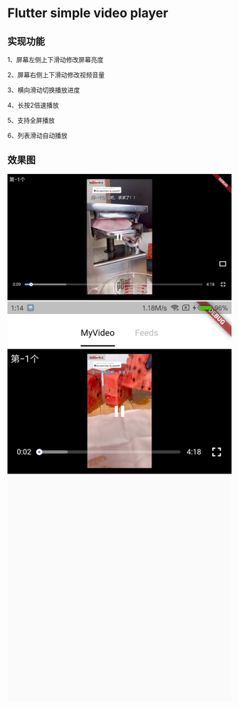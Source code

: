 # Flutter simple video player


## 实现功能


1、屏幕左侧上下滑动修改屏幕亮度

2、屏幕右侧上下滑动修改视频音量

3、横向滑动切换播放进度

4、长按2倍速播放

5、支持全屏播放

6、列表滑动自动播放

## 效果图

![GitHub Logo](/screenshots/full_screen.png)
![GitHub Logo](/screenshots/normal.png)
